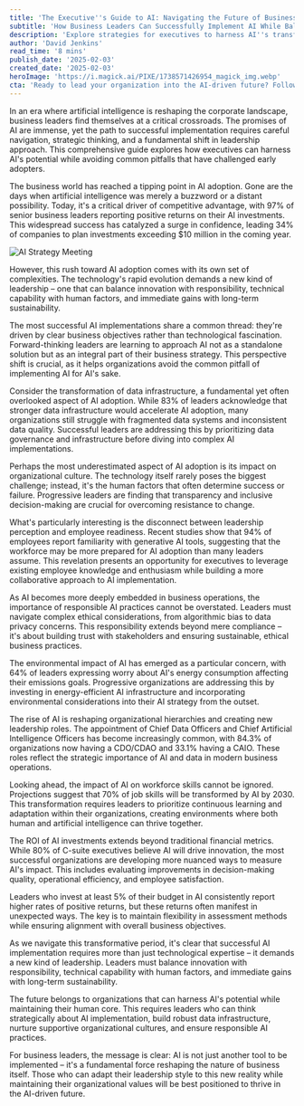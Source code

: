 ```yaml
---
title: 'The Executive''s Guide to AI: Navigating the Future of Business Leadership'
subtitle: 'How Business Leaders Can Successfully Implement AI While Balancing Innovation and Responsibility'
description: 'Explore strategies for executives to harness AI''s transformative power in business. Learn how to balance innovation with responsibility, and align AI implementation with organizational goals for sustained success.'
author: 'David Jenkins'
read_time: '8 mins'
publish_date: '2025-02-03'
created_date: '2025-02-03'
heroImage: 'https://i.magick.ai/PIXE/1738571426954_magick_img.webp'
cta: 'Ready to lead your organization into the AI-driven future? Follow MagickAI on LinkedIn for exclusive insights, expert perspectives, and the latest trends in AI leadership and business transformation!'
---
```


In an era where artificial intelligence is reshaping the corporate landscape, business leaders find themselves at a critical crossroads. The promises of AI are immense, yet the path to successful implementation requires careful navigation, strategic thinking, and a fundamental shift in leadership approach. This comprehensive guide explores how executives can harness AI's potential while avoiding common pitfalls that have challenged early adopters.

The business world has reached a tipping point in AI adoption. Gone are the days when artificial intelligence was merely a buzzword or a distant possibility. Today, it's a critical driver of competitive advantage, with 97% of senior business leaders reporting positive returns on their AI investments. This widespread success has catalyzed a surge in confidence, leading 34% of companies to plan investments exceeding $10 million in the coming year.

![AI Strategy Meeting](https://i.magick.ai/PIXE/1738571426957_magick_img.webp)

However, this rush toward AI adoption comes with its own set of complexities. The technology's rapid evolution demands a new kind of leadership – one that can balance innovation with responsibility, technical capability with human factors, and immediate gains with long-term sustainability.

The most successful AI implementations share a common thread: they're driven by clear business objectives rather than technological fascination. Forward-thinking leaders are learning to approach AI not as a standalone solution but as an integral part of their business strategy. This perspective shift is crucial, as it helps organizations avoid the common pitfall of implementing AI for AI's sake.

Consider the transformation of data infrastructure, a fundamental yet often overlooked aspect of AI adoption. While 83% of leaders acknowledge that stronger data infrastructure would accelerate AI adoption, many organizations still struggle with fragmented data systems and inconsistent data quality. Successful leaders are addressing this by prioritizing data governance and infrastructure before diving into complex AI implementations.

Perhaps the most underestimated aspect of AI adoption is its impact on organizational culture. The technology itself rarely poses the biggest challenge; instead, it's the human factors that often determine success or failure. Progressive leaders are finding that transparency and inclusive decision-making are crucial for overcoming resistance to change.

What's particularly interesting is the disconnect between leadership perception and employee readiness. Recent studies show that 94% of employees report familiarity with generative AI tools, suggesting that the workforce may be more prepared for AI adoption than many leaders assume. This revelation presents an opportunity for executives to leverage existing employee knowledge and enthusiasm while building a more collaborative approach to AI implementation.

As AI becomes more deeply embedded in business operations, the importance of responsible AI practices cannot be overstated. Leaders must navigate complex ethical considerations, from algorithmic bias to data privacy concerns. This responsibility extends beyond mere compliance – it's about building trust with stakeholders and ensuring sustainable, ethical business practices.

The environmental impact of AI has emerged as a particular concern, with 64% of leaders expressing worry about AI's energy consumption affecting their emissions goals. Progressive organizations are addressing this by investing in energy-efficient AI infrastructure and incorporating environmental considerations into their AI strategy from the outset.

The rise of AI is reshaping organizational hierarchies and creating new leadership roles. The appointment of Chief Data Officers and Chief Artificial Intelligence Officers has become increasingly common, with 84.3% of organizations now having a CDO/CDAO and 33.1% having a CAIO. These roles reflect the strategic importance of AI and data in modern business operations.

Looking ahead, the impact of AI on workforce skills cannot be ignored. Projections suggest that 70% of job skills will be transformed by AI by 2030. This transformation requires leaders to prioritize continuous learning and adaptation within their organizations, creating environments where both human and artificial intelligence can thrive together.

The ROI of AI investments extends beyond traditional financial metrics. While 80% of C-suite executives believe AI will drive innovation, the most successful organizations are developing more nuanced ways to measure AI's impact. This includes evaluating improvements in decision-making quality, operational efficiency, and employee satisfaction.

Leaders who invest at least 5% of their budget in AI consistently report higher rates of positive returns, but these returns often manifest in unexpected ways. The key is to maintain flexibility in assessment methods while ensuring alignment with overall business objectives.

As we navigate this transformative period, it's clear that successful AI implementation requires more than just technological expertise – it demands a new kind of leadership. Leaders must balance innovation with responsibility, technical capability with human factors, and immediate gains with long-term sustainability.

The future belongs to organizations that can harness AI's potential while maintaining their human core. This requires leaders who can think strategically about AI implementation, build robust data infrastructure, nurture supportive organizational cultures, and ensure responsible AI practices.

For business leaders, the message is clear: AI is not just another tool to be implemented – it's a fundamental force reshaping the nature of business itself. Those who can adapt their leadership style to this new reality while maintaining their organizational values will be best positioned to thrive in the AI-driven future.